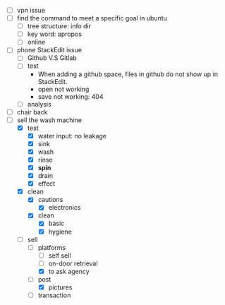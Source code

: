 - [ ] vpn issue
- [ ] find the command to meet a specific goal in ubuntu
	- [ ] tree structure: info dir
	- [ ] key word: apropos
	- [ ] online
- [ ] phone StackEdit issue
	- [ ] Github V.S Gitlab
	- [ ] test
		- When adding a github space, files in github do not show up in StackEdit.
		- open not working
		- save not working: 404
	- [ ] analysis
- [ ] chair back
- [ ] sell the wash machine
	- [x] test
		- [x] water input: no leakage
		- [x] sink
		- [x] wash
		- [x] rinse
		- [x] **spin**
		- [x] drain
		- [x] effect
	- [x] clean
		- [x] cautions
			- [x] electronics
		- [x] clean
			- [x] basic
			- [x] hygiene
	- [ ] sell
		- [ ] platforms
			- [ ] self sell
			- [ ] on-door retrieval
			- [x] to ask agency
		- [ ] post
			- [x] pictures
		- [ ] transaction
<!--stackedit_data:
eyJoaXN0b3J5IjpbLTU1MDA0ODM2OV19
-->
